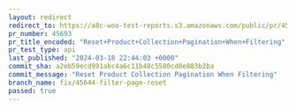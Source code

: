 ```yaml
---
layout: redirect
redirect_to: https://a8c-woo-test-reports.s3.amazonaws.com/public/pr/45693/api/index.html
pr_number: 45693
pr_title_encoded: "Reset+Product+Collection+Pagination+When+Filtering"
pr_test_type: api
last_published: "2024-03-18 22:44:03 +0000"
commit_sha: a2eb59ecd991abc4a6c11b48c5580cd8e883b2ba
commit_message: "Reset Product Collection Pagination When Filtering"
branch_name: fix/45644-filter-page-reset
passed: true
---
```

